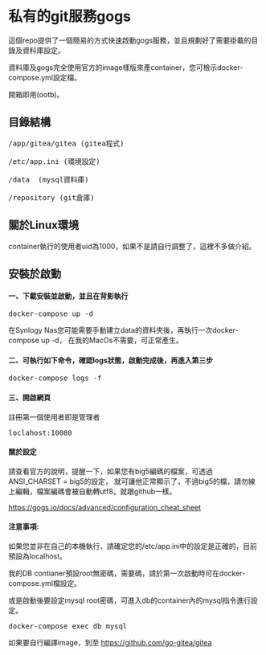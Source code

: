 # 私有的git服務gogs

這個repo提供了一個簡易的方式快速啟動gogs服務，並且規劃好了需要掛載的目錄及資料庫設定。

資料庫及gogs完全使用官方的image樣版來產container，您可檢示docker-compose.yml設定檔。

開箱即用(ootb)。

## 目錄結構
<pre>
/app/gitea/gitea (gitea程式)

/etc/app.ini (環境設定)

/data  (mysql資料庫)

/repository (git倉庫)
</pre>

## 關於Linux環境

container執行的使用者uid為1000，如果不是請自行調整了，這裡不多做介紹。

## 安裝於啟動
#### 一、下載安裝並啟動，並且在背影執行
<pre>
docker-compose up -d
</pre>

在Synlogy Nas您可能需要手動建立data的資料夾後，再執行一次docker-compose up -d，
在我的MacOs不需要，可正常產生。

#### 二、可執行如下命令，確認logs狀態，啟動完成後，再進入第三步
<pre>
docker-compose logs -f
</pre>


#### 三、開啟網頁

註冊第一個使用者即是管理者
<pre>
loclahost:10080
</pre>




#### 關於設定

請查看官方的說明，提醒一下，如果您有big5編碼的檔案，可透過ANSI_CHARSET = big5的設定，
就可讓他正常顯示了，不過big5的檔，請勿線上編輯，檔案編碼會被自動轉utf8，就跟github一樣。


https://gogs.io/docs/advanced/configuration_cheat_sheet

#### 注意事項:

如果您並非在自己的本機執行，請確定您的/etc/app.ini中的設定是正確的，目前預設為localhost。

我的DB contianer預設root無密碼，需要碼，請於第一次啟動時可在docker-compose.yml檔設定。

或是啟動後要設定mysql root密碼，可進入db的container內的mysql指令進行設定。
<pre>
docker-compose exec db mysql
</pre>



如果要自行編譯image，到至
https://github.com/go-gitea/gitea
